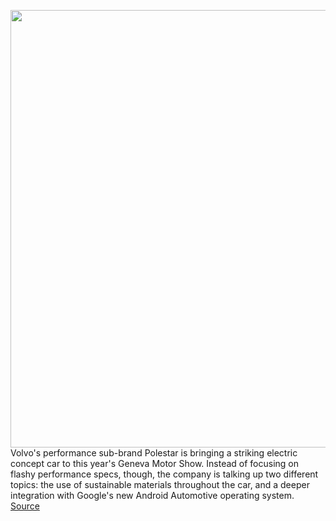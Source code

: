 <img src='https://cdn.vox-cdn.com/thumbor/8wGq6Rcr9UoFbTNPA-Hjx8_JNV0=/0x0:2040x1142/1200x800/filters:focal(640x551:966x877)/cdn.vox-cdn.com/uploads/chorus_image/image/66369503/Polestar_Precept_001.0.jpg' width='700px' /><br/>
Volvo's performance sub-brand Polestar is bringing a striking electric concept car to this year's Geneva Motor Show. Instead of focusing on flashy performance specs, though, the company is talking up two different topics: the use of sustainable materials throughout the car, and a deeper integration with Google's new Android Automotive operating system.
<a href='https://www.theverge.com/2020/2/25/21151592/polestar-precept-concept-electric-car-2020-geneva-motor-show'> Source <a/>